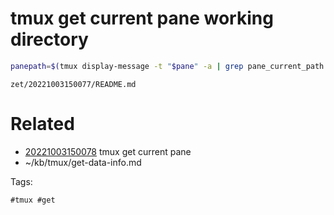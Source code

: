 # tmux get current pane working directory
```bash
panepath=$(tmux display-message -t "$pane" -a | grep pane_current_path | cut -d '=' -f 2)
```

` zet/20221003150077/README.md `

# Related

- [20221003150078](/zet/20221003150078/README.md) tmux get current pane
- ~/kb/tmux/get-data-info.md

Tags:

    #tmux #get 
